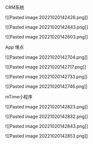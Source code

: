 CRM系统

![[Pasted image 20221020142426.png]]

![[Pasted image 20221020142443.png]]

![[Pasted image 20221020142603.png]]

App 埋点

![[Pasted image 20221020142704.png]]

![[Pasted image 20221020142717.png]]

![[Pasted image 20221020142733.png]]

![[Pasted image 20221020142746.png]]

mTime小程序

![[Pasted image 20221020142823.png]]

![[Pasted image 20221020142832.png]]

![[Pasted image 20221020142843.png]]

![[Pasted image 20221020142853.png]]


